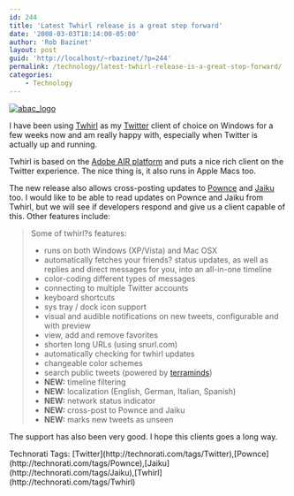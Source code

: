 ```yaml
---
id: 244
title: 'Latest Twhirl release is a great step forward'
date: '2008-03-03T18:14:00-05:00'
author: 'Rob Bazinet'
layout: post
guid: 'http://localhost/~rbazinet/?p=244'
permalink: /technology/latest-twhirl-release-is-a-great-step-forward/
categories:
    - Technology
---
```


[![abac_logo](http://rbazinet.files.wordpress.com/2008/03/abac-logo-thumb.gif)](http://rbazinet.files.wordpress.com/2008/03/abac-logo.gif)

I have been using [Twhirl](http://twhirl.org/) as my [Twitter](http://www.twitter.com) client of choice on Windows for a few weeks now and am really happy with, especially when Twitter is actually up and running.

Twhirl is based on the [Adobe AIR platform](http://www.adobe.com/products/air) and puts a nice rich client on the Twitter experience. The nice thing is, it also runs in Apple Macs too.

The new release also allows cross-posting updates to [Pownce](http://pownce.com) and [Jaiku](http://www.jaiku.com/) too. I would like to be able to read updates on Pownce and Jaiku from Twhirl, but we will see if developers respond and give us a client capable of this. Other features include:

> Some of twhirl?s features:
> 
> - runs on both Windows (XP/Vista) and Mac OSX
> - automatically fetches your friends? status updates, as well as replies and direct messages for you, into an all-in-one timeline
> - color-coding different types of messages
> - connecting to multiple Twitter accounts
> - keyboard shortcuts
> - sys tray / dock icon support
> - visual and audible notifications on new tweets, configurable and with preview
> - view, add and remove favorites
> - shorten long URLs (using snurl.com)
> - automatically checking for twhirl updates
> - changeable color schemes
> - search public tweets (powered by [terraminds](http://terraminds.com/twitter))
> - **NEW:** timeline filtering
> - **NEW:** localization (English, German, Italian, Spanish)
> - **NEW:** network status indicator
> - **NEW:** cross-post to Pownce and Jaiku
> - **NEW:** marks new tweets as unseen

The support has also been very good. I hope this clients goes a long way.

<div class="wlWriterSmartContent" style="display:inline;margin:0;padding:0;">Technorati Tags: [Twitter](http://technorati.com/tags/Twitter),[Pownce](http://technorati.com/tags/Pownce),[Jaiku](http://technorati.com/tags/Jaiku),[Twhirl](http://technorati.com/tags/Twhirl)</div>